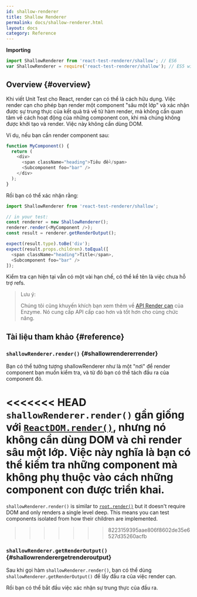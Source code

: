```yaml
---
id: shallow-renderer
title: Shallow Renderer
permalink: docs/shallow-renderer.html
layout: docs
category: Reference
---
```


**Importing**

```javascript
import ShallowRenderer from 'react-test-renderer/shallow'; // ES6
var ShallowRenderer = require('react-test-renderer/shallow'); // ES5 with npm
```

## Overview {#overview}

Khi viết Unit Test cho React, render cạn có thể là cách hữu dụng. Việc render cạn cho phép bạn render một component "sâu một lớp" và xác nhận được sự trung thực của kết quả trả về từ hàm render, mà không cần quan tâm về cách hoạt động của những component con, khi mà chúng không được khởi tạo và render. Việc này không cần dùng DOM.

Ví dụ, nếu bạn cần render component sau:

```javascript
function MyComponent() {
  return (
    <div>
      <span className="heading">Tiêu đề</span>
      <Subcomponent foo="bar" />
    </div>
  );
}
```

Rồi bạn có thể xác nhận rằng:

```javascript
import ShallowRenderer from 'react-test-renderer/shallow';

// in your test:
const renderer = new ShallowRenderer();
renderer.render(<MyComponent />);
const result = renderer.getRenderOutput();

expect(result.type).toBe('div');
expect(result.props.children).toEqual([
  <span className="heading">Title</span>,
  <Subcomponent foo="bar" />
]);
```

Kiểm tra cạn hiện tại vẫn có một vài hạn chế, có thể kể tên là việc chưa hỗ trợ refs.

> Lưu ý:
>
> Chúng tôi cũng khuyến khích bạn xem thêm về [API Render cạn](https://airbnb.io/enzyme/docs/api/shallow.html) của Enzyme. Nó cung cấp API cấp cao hơn và tốt hơn cho cùng chức năng.

## Tài liệu tham khảo {#reference}

### `shallowRenderer.render()` {#shallowrendererrender}

Bạn có thể tưởng tượng shallowRenderer như là một "nơi" để render component bạn muốn kiểm tra, và từ đó bạn có thể tách đầu ra của component đó.

<<<<<<< HEAD
`shallowRenderer.render()` gần giống với [`ReactDOM.render()`](/docs/react-dom.html#render), nhưng nó không cần dùng DOM và chỉ render sâu một lớp. Việc này nghĩa là bạn có thể kiểm tra những component mà không phụ thuộc vào cách những component con được triển khai.
=======
`shallowRenderer.render()` is similar to [`root.render()`](/docs/react-dom-client.html#createroot) but it doesn't require DOM and only renders a single level deep. This means you can test components isolated from how their children are implemented.
>>>>>>> 8223159395aae806f8602de35e6527d35260acfb

### `shallowRenderer.getRenderOutput()` {#shallowrenderergetrenderoutput}

Sau khi gọi hàm `shallowRenderer.render()`, bạn có thể dùng `shallowRenderer.getRenderOutput()` để lấy đầu ra của việc render cạn.

Rồi bạn có thể bắt đầu việc xác nhận sự trung thực của đầu ra.

